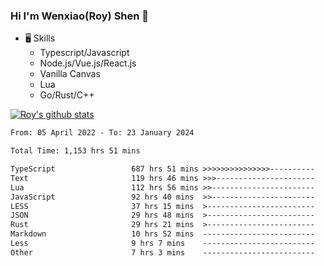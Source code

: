 ### Hi I'm Wenxiao(Roy) Shen 👋
- 🖥 Skills
  - Typescript/Javascript
  - Node.js/Vue.js/React.js
  - Vanilla Canvas
  - Lua
  - Go/Rust/C++

[![Roy's github stats](https://github-readme-stats.vercel.app/api?username=RoyShen12&show_icons=true&theme=radical&hide=prs,contribs)](https://github.com/anuraghazra/github-readme-stats)
<!--START_SECTION:waka-->

```txt
From: 05 April 2022 - To: 23 January 2024

Total Time: 1,153 hrs 51 mins

TypeScript                 687 hrs 51 mins >>>>>>>>>>>>>>>----------   59.25 %
Text                       119 hrs 46 mins >>>----------------------   10.32 %
Lua                        112 hrs 56 mins >>-----------------------   09.73 %
JavaScript                 92 hrs 40 mins  >>-----------------------   07.98 %
LESS                       37 hrs 15 mins  >------------------------   03.21 %
JSON                       29 hrs 48 mins  >------------------------   02.57 %
Rust                       29 hrs 21 mins  >------------------------   02.53 %
Markdown                   10 hrs 52 mins  -------------------------   00.94 %
Less                       9 hrs 7 mins    -------------------------   00.79 %
Other                      7 hrs 3 mins    -------------------------   00.61 %
```

<!--END_SECTION:waka-->
